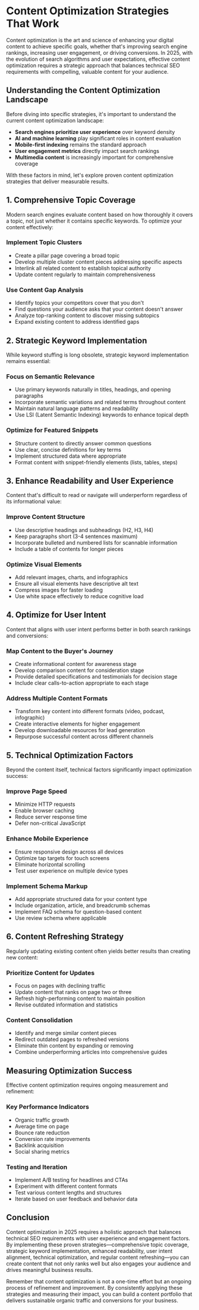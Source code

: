 # Content Optimization Strategies That Work

Content optimization is the art and science of enhancing your digital content to achieve specific goals, whether that's improving search engine rankings, increasing user engagement, or driving conversions. In 2025, with the evolution of search algorithms and user expectations, effective content optimization requires a strategic approach that balances technical SEO requirements with compelling, valuable content for your audience.

## Understanding the Content Optimization Landscape

Before diving into specific strategies, it's important to understand the current content optimization landscape:

- **Search engines prioritize user experience** over keyword density
- **AI and machine learning** play significant roles in content evaluation
- **Mobile-first indexing** remains the standard approach
- **User engagement metrics** directly impact search rankings
- **Multimedia content** is increasingly important for comprehensive coverage

With these factors in mind, let's explore proven content optimization strategies that deliver measurable results.

## 1. Comprehensive Topic Coverage

Modern search engines evaluate content based on how thoroughly it covers a topic, not just whether it contains specific keywords. To optimize your content effectively:

### Implement Topic Clusters
- Create a pillar page covering a broad topic
- Develop multiple cluster content pieces addressing specific aspects
- Interlink all related content to establish topical authority
- Update content regularly to maintain comprehensiveness

### Use Content Gap Analysis
- Identify topics your competitors cover that you don't
- Find questions your audience asks that your content doesn't answer
- Analyze top-ranking content to discover missing subtopics
- Expand existing content to address identified gaps

## 2. Strategic Keyword Implementation

While keyword stuffing is long obsolete, strategic keyword implementation remains essential:

### Focus on Semantic Relevance
- Use primary keywords naturally in titles, headings, and opening paragraphs
- Incorporate semantic variations and related terms throughout content
- Maintain natural language patterns and readability
- Use LSI (Latent Semantic Indexing) keywords to enhance topical depth

### Optimize for Featured Snippets
- Structure content to directly answer common questions
- Use clear, concise definitions for key terms
- Implement structured data where appropriate
- Format content with snippet-friendly elements (lists, tables, steps)

## 3. Enhance Readability and User Experience

Content that's difficult to read or navigate will underperform regardless of its informational value:

### Improve Content Structure
- Use descriptive headings and subheadings (H2, H3, H4)
- Keep paragraphs short (3-4 sentences maximum)
- Incorporate bulleted and numbered lists for scannable information
- Include a table of contents for longer pieces

### Optimize Visual Elements
- Add relevant images, charts, and infographics
- Ensure all visual elements have descriptive alt text
- Compress images for faster loading
- Use white space effectively to reduce cognitive load

## 4. Optimize for User Intent

Content that aligns with user intent performs better in both search rankings and conversions:

### Map Content to the Buyer's Journey
- Create informational content for awareness stage
- Develop comparison content for consideration stage
- Provide detailed specifications and testimonials for decision stage
- Include clear calls-to-action appropriate to each stage

### Address Multiple Content Formats
- Transform key content into different formats (video, podcast, infographic)
- Create interactive elements for higher engagement
- Develop downloadable resources for lead generation
- Repurpose successful content across different channels

## 5. Technical Optimization Factors

Beyond the content itself, technical factors significantly impact optimization success:

### Improve Page Speed
- Minimize HTTP requests
- Enable browser caching
- Reduce server response time
- Defer non-critical JavaScript

### Enhance Mobile Experience
- Ensure responsive design across all devices
- Optimize tap targets for touch screens
- Eliminate horizontal scrolling
- Test user experience on multiple device types

### Implement Schema Markup
- Add appropriate structured data for your content type
- Include organization, article, and breadcrumb schemas
- Implement FAQ schema for question-based content
- Use review schema where applicable

## 6. Content Refreshing Strategy

Regularly updating existing content often yields better results than creating new content:

### Prioritize Content for Updates
- Focus on pages with declining traffic
- Update content that ranks on page two or three
- Refresh high-performing content to maintain position
- Revise outdated information and statistics

### Content Consolidation
- Identify and merge similar content pieces
- Redirect outdated pages to refreshed versions
- Eliminate thin content by expanding or removing
- Combine underperforming articles into comprehensive guides

## Measuring Optimization Success

Effective content optimization requires ongoing measurement and refinement:

### Key Performance Indicators
- Organic traffic growth
- Average time on page
- Bounce rate reduction
- Conversion rate improvements
- Backlink acquisition
- Social sharing metrics

### Testing and Iteration
- Implement A/B testing for headlines and CTAs
- Experiment with different content formats
- Test various content lengths and structures
- Iterate based on user feedback and behavior data

## Conclusion

Content optimization in 2025 requires a holistic approach that balances technical SEO requirements with user experience and engagement factors. By implementing these proven strategies—comprehensive topic coverage, strategic keyword implementation, enhanced readability, user intent alignment, technical optimization, and regular content refreshing—you can create content that not only ranks well but also engages your audience and drives meaningful business results.

Remember that content optimization is not a one-time effort but an ongoing process of refinement and improvement. By consistently applying these strategies and measuring their impact, you can build a content portfolio that delivers sustainable organic traffic and conversions for your business.

